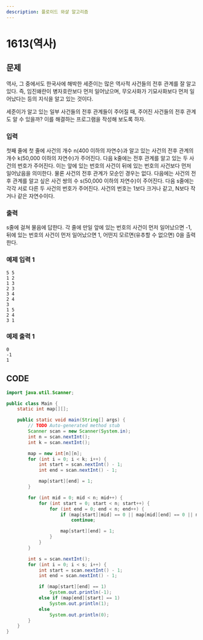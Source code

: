 ```yaml
---
description: 플로이드 와샬 알고리즘
---
```


# 1613\(역사\)

## 문제

역사, 그 중에서도 한국사에 해박한 세준이는 많은 역사적 사건들의 전후 관계를 잘 알고 있다. 즉, 임진왜란이 병자호란보다 먼저 일어났으며, 무오사화가 기묘사화보다 먼저 일어났다는 등의 지식을 알고 있는 것이다.

세준이가 알고 있는 일부 사건들의 전후 관계들이 주어질 때, 주어진 사건들의 전후 관계도 알 수 있을까? 이를 해결하는 프로그램을 작성해 보도록 하자.

### 입력

첫째 줄에 첫 줄에 사건의 개수 n\(400 이하의 자연수\)과 알고 있는 사건의 전후 관계의 개수 k\(50,000 이하의 자연수\)가 주어진다. 다음 k줄에는 전후 관계를 알고 있는 두 사건의 번호가 주어진다. 이는 앞에 있는 번호의 사건이 뒤에 있는 번호의 사건보다 먼저 일어났음을 의미한다. 물론 사건의 전후 관계가 모순인 경우는 없다. 다음에는 사건의 전후 관계를 알고 싶은 사건 쌍의 수 s\(50,000 이하의 자연수\)이 주어진다. 다음 s줄에는 각각 서로 다른 두 사건의 번호가 주어진다. 사건의 번호는 1보다 크거나 같고, N보다 작거나 같은 자연수이다.

### 출력

s줄에 걸쳐 물음에 답한다. 각 줄에 만일 앞에 있는 번호의 사건이 먼저 일어났으면 -1, 뒤에 있는 번호의 사건이 먼저 일어났으면 1, 어떤지 모르면\(유추할 수 없으면\) 0을 출력한다.

### 예제 입력 1

```text
5 5
1 2
1 3
2 3
3 4
2 4
3
1 5
2 4
3 1
```

### 예제 출력 1

```text
0
-1
1
```

## CODE

```java
import java.util.Scanner;

public class Main {
	static int map[][];

	public static void main(String[] args) {
		// TODO Auto-generated method stub
		Scanner scan = new Scanner(System.in);
		int n = scan.nextInt();
		int k = scan.nextInt();

		map = new int[n][n];
		for (int i = 0; i < k; i++) {
			int start = scan.nextInt() - 1;
			int end = scan.nextInt() - 1;

			map[start][end] = 1;
		}

		for (int mid = 0; mid < n; mid++) {
			for (int start = 0; start < n; start++) {
				for (int end = 0; end < n; end++) {
					if (map[start][mid] == 0 || map[mid][end] == 0 || map[start][end] != 0)
						continue;

					map[start][end] = 1;
				}
			}
		}

		int s = scan.nextInt();
		for (int i = 0; i < s; i++) {
			int start = scan.nextInt() - 1;
			int end = scan.nextInt() - 1;

			if (map[start][end] == 1)
				System.out.println(-1);
			else if (map[end][start] == 1)
				System.out.println(1);
			else
				System.out.println(0);
		}
	}
}
```

